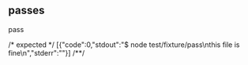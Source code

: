 ## passes
pass

/* expected */
[{"code":0,"stdout":"$ node test/fixture/pass\nthis file is fine\n","stderr":""}]
/**/
